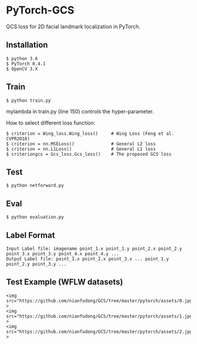 # PyTorch-GCS
GCS loss for 2D facial landmark localization in PyTorch.

## Installation
    $ python 3.6
    $ PyTorch 0.4.1
    $ OpenCV 3.X
    
## Train
    $ python train.py 

mylambda in train.py (line 150) controls the hyper-parameter.

How to select different loss function:

    $ criterion = Wing_loss.Wing_loss()     # Wing Loss (Feng et al. CVPR2018)
    $ criterion = nn.MSELoss()              # General L2 loss
    $ criterion = nn.L1Loss()               # General L1 loss
    $ criteriongcs = Gcs_loss.Gcs_loss()    # The proposed GCS loss
    
## Test
    $ python netforward.py
   
## Eval
    $ python evaluation.py
    
## Label Format
    Input Label file: imagename point_1.x point_1.y point_2.x point_2.y point_3.x point_3.y point_4.x point_4.y ... 
    Output Label file: point_1.x point_2.x point_3.x ... point_1.y point_2.y point_3.y ... 
    
## Test Example (WFLW datasets)
    <img src="https://github.com/nianfudong/GCS/tree/master/pytorch/assets/0.jpg" >
    <img src="https://github.com/nianfudong/GCS/tree/master/pytorch/assets/1.jpg" >
    <img src="https://github.com/nianfudong/GCS/tree/master/pytorch/assets/2.jpg" >
 
  
    

